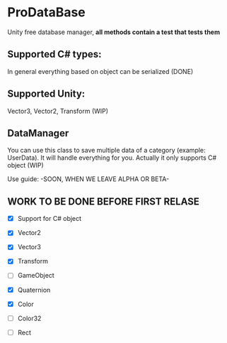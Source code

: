 # ProDataBase
Unity free database manager, **all methods contain a test that tests them**

## Supported C# types:
In general everything based on object can be serialized (DONE)

## Supported Unity:
Vector3, Vector2, Transform (WIP)

## DataManager
You can use this class to save multiple data of a category (example: UserData). It will handle everything for you. Actually it only supports C# object (WIP)

Use guide:
-SOON, WHEN WE LEAVE ALPHA OR BETA-


## WORK TO BE DONE BEFORE FIRST RELASE

- [x] Support for C# object
- [x] Vector2
- [x] Vector3
- [x] Transform
- [ ] GameObject
- [x] Quaternion
- [x] Color
- [ ] Color32
- [ ] Rect

